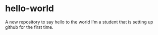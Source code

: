 # hello-world
A new repository to say hello to the world
I'm a student that is setting up github for the first time.
